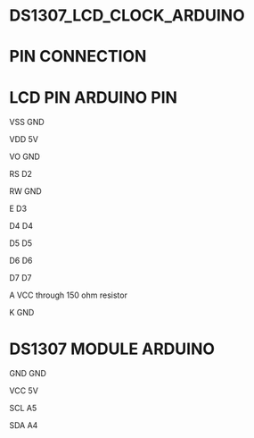# DS1307_LCD_CLOCK_ARDUINO
# PIN CONNECTION



# LCD PIN ARDUINO PIN

VSS GND

VDD 5V

VO GND

RS D2

RW GND

E D3

D4 D4

D5 D5

D6 D6

D7 D7

A VCC through 150 ohm resistor

K GND

# DS1307 MODULE ARDUINO

GND GND

VCC 5V

SCL A5

SDA A4
